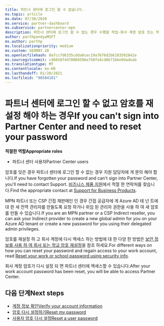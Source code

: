 ```yaml
---
title: 파트너 센터에 로그인 할 수 없습니다.
ms.topic: article
ms.date: 07/30/2020
ms.service: partner-dashboard
ms.subservice: partnercenter-mpn
description: 파트너 센터에 로그인 할 수 없는 경우 수행할 작업-회사 계정 암호 또는 학교 계정 암호를 잊어버린 경우 해당 암호를 다시 설정 하는 방법에 대 한 정보를 포함 합니다.
author: parthpandyaMSFT
ms.author: parthp
ms.localizationpriority: medium
ms.custom: SEOMAY.20
ms.openlocfilehash: 0a7cc7d6335cdda0cec19a7676d2b6103592842e
ms.sourcegitcommit: c46658f4d70004596e758fe4cd8671b6e9dadeab
ms.translationtype: MT
ms.contentlocale: ko-KR
ms.lasthandoff: 01/20/2021
ms.locfileid: "98584181"
---
```

# <a name="if-you-cant-sign-into-partner-center-and-need-to-reset-your-password"></a><span data-ttu-id="67337-103">파트너 센터에 로그인 할 수 없고 암호를 재설정 해야 하는 경우</span><span class="sxs-lookup"><span data-stu-id="67337-103">If you can't sign into Partner Center and need to reset your password</span></span>

<span data-ttu-id="67337-104">**적절한 역할**</span><span class="sxs-lookup"><span data-stu-id="67337-104">**Appropriate roles**</span></span>

- <span data-ttu-id="67337-105">파트너 센터 사용자</span><span class="sxs-lookup"><span data-stu-id="67337-105">Partner Center users</span></span>

<span data-ttu-id="67337-106">암호를 잊은 경우 파트너 센터에 로그인 할 수 없는 경우 지원 담당자에 게 문의 해야 합니다.</span><span class="sxs-lookup"><span data-stu-id="67337-106">If you have forgotten your password and can't sign into Partner Center, you'll need to contact Support.</span></span> <span data-ttu-id="67337-107">[비즈니스 제품 지원](/microsoft-365/admin/contact-support-for-business-products)에서 적절 한 연락처를 찾습니다.</span><span class="sxs-lookup"><span data-stu-id="67337-107">Find the appropriate contact at [Support for Business Products](/microsoft-365/admin/contact-support-for-business-products).</span></span> 

<span data-ttu-id="67337-108">MPN 파트너 또는 CSP 간접 재판매인 인 경우 간접 공급자에 게 Azure AD 테 넌 트에 대 한 새 전역 관리자를 만들도록 요청 하거나 위임 된 관리자 권한을 사용 하 여 새 암호를 만들 수 있습니다.</span><span class="sxs-lookup"><span data-stu-id="67337-108">If you are an MPN partner or a CSP Indirect reseller, you can ask your Indirect provider to create a new global admin for you on your Azure AD tenant or create a new password for you using their delegated admin privileges.</span></span> 

<span data-ttu-id="67337-109">암호를 재설정 하 고 회사 계정에 다시 액세스 하는 방법에 대 한 다양 한 방법은 [보안 정보를 사용 하 여 회사 또는 학교 암호 재설정](/azure/active-directory/user-help/active-directory-passwords-update-your-own-password#how-to-change-your-password)을 참조 하세요.</span><span class="sxs-lookup"><span data-stu-id="67337-109">For different ways on how you can reset your password and regain access to your work account, read [Reset your work or school password using security info](/azure/active-directory/user-help/active-directory-passwords-update-your-own-password#how-to-change-your-password).</span></span>

<span data-ttu-id="67337-110">회사 계정 암호가 다시 설정 되 면 파트너 센터에 액세스할 수 있습니다.</span><span class="sxs-lookup"><span data-stu-id="67337-110">After your work account password has been reset, you will be able to access Partner Center.</span></span> 

## <a name="next-steps"></a><span data-ttu-id="67337-111">다음 단계</span><span class="sxs-lookup"><span data-stu-id="67337-111">Next steps</span></span>

- [<span data-ttu-id="67337-112">계정 정보 확인</span><span class="sxs-lookup"><span data-stu-id="67337-112">Verify your account information</span></span>](verification-responses.md)
- [<span data-ttu-id="67337-113">암호 다시 설정하기</span><span class="sxs-lookup"><span data-stu-id="67337-113">Reset my password</span></span>](reset-my-pasword.md)
- [<span data-ttu-id="67337-114">사용자 암호 다시 설정</span><span class="sxs-lookup"><span data-stu-id="67337-114">Reset a user password</span></span>](reset-a-user-password.md)